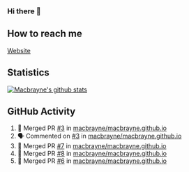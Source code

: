 ### Hi there 👋
## How to reach me
[Website](https://macbrayne.de)
<!--
Missing: Email
-->
## Statistics
[![Macbrayne's github stats](https://github-readme-stats.vercel.app/api?username=macbrayne&count_private=true&show_icons=true&hide=stars)](https://github.com/macbrayne/github-readme-stats)
## GitHub Activity
<!--START_SECTION:activity-->
1. 🎉 Merged PR [#3](https://github.com/macbrayne/macbrayne.github.io/pull/3) in [macbrayne/macbrayne.github.io](https://github.com/macbrayne/macbrayne.github.io)
2. 🗣 Commented on [#3](https://github.com/macbrayne/macbrayne.github.io/issues/3) in [macbrayne/macbrayne.github.io](https://github.com/macbrayne/macbrayne.github.io)
3. 🎉 Merged PR [#7](https://github.com/macbrayne/macbrayne.github.io/pull/7) in [macbrayne/macbrayne.github.io](https://github.com/macbrayne/macbrayne.github.io)
4. 🎉 Merged PR [#8](https://github.com/macbrayne/macbrayne.github.io/pull/8) in [macbrayne/macbrayne.github.io](https://github.com/macbrayne/macbrayne.github.io)
5. 🎉 Merged PR [#6](https://github.com/macbrayne/macbrayne.github.io/pull/6) in [macbrayne/macbrayne.github.io](https://github.com/macbrayne/macbrayne.github.io)
<!--END_SECTION:activity-->


<!--
**macbrayne/macbrayne** is a ✨ _special_ ✨ repository because its `README.md` (this file) appears on your GitHub profile.

Here are some ideas to get you started:

- 🔭 I’m currently working on ...
- 🌱 I’m currently learning ...
- 👯 I’m looking to collaborate on ...
- 🤔 I’m looking for help with ...
- 💬 Ask me about ...
- 📫 How to reach me: ...
- 😄 Pronouns: ...
- ⚡ Fun fact: ...
-->
